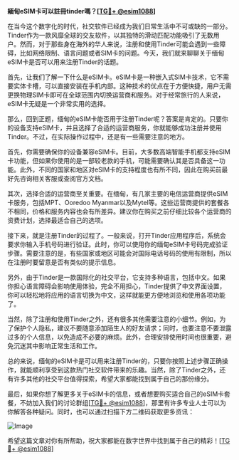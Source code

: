 **緬甸eSIM卡可以註冊tinder嗎？[[TG💪+ @esim1088](https://t.me/s/esim1088)]**

在当今这个数字化的时代，社交软件已经成为我们日常生活中不可或缺的一部分。Tinder作为一款风靡全球的交友软件，以其独特的滑动匹配功能吸引了无数用户。然而，对于那些身在海外的华人来说，注册和使用Tinder可能会遇到一些障碍，比如网络限制、语言问题或者SIM卡的问题。今天，我们就来聊聊关于缅甸eSIM卡是否可以用来注册Tinder的话题。

首先，让我们了解一下什么是eSIM卡。eSIM卡是一种嵌入式SIM卡技术，它不需要实体卡槽，可以直接安装在手机内部。这种技术的优点在于方便快捷，用户无需更换物理SIM卡即可在全球范围内切换运营商和服务。对于经常旅行的人来说，eSIM卡无疑是一个非常实用的选择。

那么，回到正题，缅甸的eSIM卡能否用于注册Tinder呢？答案是肯定的。只要你的设备支持eSIM卡，并且选择了合适的运营商服务，你就能够成功注册并使用Tinder。不过，在实际操作过程中，还是有一些需要注意的地方。

首先，你需要确保你的设备兼容eSIM卡。目前，大多数高端智能手机都支持eSIM卡功能，但如果你使用的是一部较老款的手机，可能需要确认其是否具备这一功能。此外，不同的国家和地区对eSIM卡的支持程度也有所不同，因此在购买前最好先咨询相关客服或查阅官方文档。

其次，选择合适的运营商至关重要。在缅甸，有几家主要的电信运营商提供eSIM卡服务，包括MPT、Ooredoo Myanmar以及Mytel等。这些运营商提供的套餐各不相同，价格和服务内容也会有所差异。建议你在购买之前仔细比较各个运营商的资费计划，选择最适合自己的选项。

接下来，就是注册Tinder的过程了。一般来说，打开Tinder应用程序后，系统会要求你输入手机号码进行验证。此时，你可以使用你的缅甸eSIM卡号码完成验证步骤。需要注意的是，有些国家或地区可能会对国际电话号码的使用有限制，所以在注册时要留意是否有类似的提示信息。

另外，由于Tinder是一款国际化的社交平台，它支持多种语言，包括中文。如果你担心语言障碍会影响使用体验，完全不用担心，Tinder提供了中文界面设置，你可以轻松地将应用的语言切换为中文，这样就能更方便地浏览和使用各项功能了。

当然，除了注册和使用Tinder之外，还有很多其他需要注意的小细节。例如，为了保护个人隐私，建议不要随意添加陌生人的好友请求；同时，也要注意不要泄露过多的个人信息，以免造成不必要的麻烦。此外，合理安排使用时间也很重要，避免沉迷其中影响正常生活和工作。

总的来说，缅甸的eSIM卡是可以用来注册Tinder的，只要你按照上述步骤正确操作，就能顺利享受到这款热门社交软件带来的乐趣。当然，除了Tinder之外，还有许多其他的社交平台值得探索，希望大家都能找到属于自己的那份缘分。

最后，如果你想了解更多关于eSIM卡的信息，或者想要购买适合自己的eSIM卡套餐，不妨加入我们的讨论群组[[TG💪+ @esim1088](https://t.me/s/esim1088)]，那里有许多专业人士可以为你解答各种疑问。同时，也可以通过扫描下方二维码获取更多资讯：

![Image](https://i.postimg.cc/4NQfJmqS/Snipaste-2025-05-13-00-14-12.png)

希望这篇文章对你有所帮助，祝大家都能在数字世界中找到属于自己的精彩！[[TG💪+ @esim1088](https://t.me/s/esim1088)]